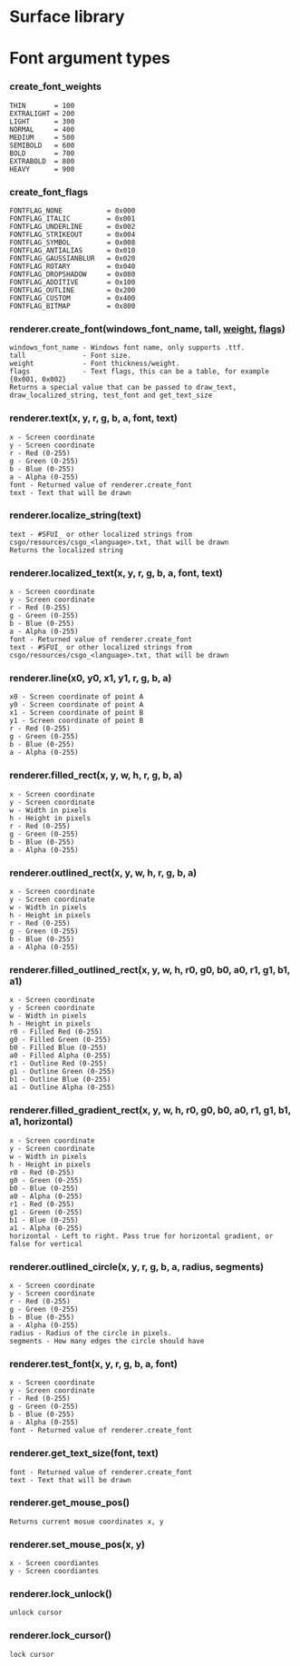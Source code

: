 # Surface library
# Font argument types
    
### create_font_weights
    THIN       = 100
    EXTRALIGHT = 200
    LIGHT      = 300
    NORMAL     = 400
    MEDIUM     = 500
    SEMIBOLD   = 600
    BOLD       = 700
    EXTRABOLD  = 800
    HEAVY      = 900
    
### create_font_flags 
    FONTFLAG_NONE           = 0x000
    FONTFLAG_ITALIC         = 0x001
    FONTFLAG_UNDERLINE      = 0x002
    FONTFLAG_STRIKEOUT      = 0x004
    FONTFLAG_SYMBOL         = 0x008
    FONTFLAG_ANTIALIAS      = 0x010
    FONTFLAG_GAUSSIANBLUR   = 0x020
    FONTFLAG_ROTARY         = 0x040
    FONTFLAG_DROPSHADOW     = 0x080
    FONTFLAG_ADDITIVE       = 0x100
    FONTFLAG_OUTLINE        = 0x200
    FONTFLAG_CUSTOM         = 0x400
    FONTFLAG_BITMAP         = 0x800

### renderer.create_font(windows_font_name, tall, [weight](https://github.com/Aviarita/surface/blob/master/README.md#create_font_weights), [flags](https://github.com/Aviarita/surface/blob/master/README.md#create_font_flags))
    windows_font_name - Windows font name, only supports .ttf.
    tall              - Font size.
    weight            - Font thickness/weight.
    flags             - Text flags, this can be a table, for example {0x001, 0x002}
    Returns a special value that can be passed to draw_text, draw_localized_string, test_font and get_text_size
    
### renderer.text(x, y, r, g, b, a, font, text)
    x - Screen coordinate
    y - Screen coordinate
    r - Red (0-255)
    g - Green (0-255)
    b - Blue (0-255)
    a - Alpha (0-255)
    font - Returned value of renderer.create_font
    text - Text that will be drawn
    
### renderer.localize_string(text)
    text - #SFUI_ or other localized strings from csgo/resources/csgo_<language>.txt, that will be drawn
    Returns the localized string
    
### renderer.localized_text(x, y, r, g, b, a, font, text)
    x - Screen coordinate
    y - Screen coordinate
    r - Red (0-255)
    g - Green (0-255)
    b - Blue (0-255)
    a - Alpha (0-255)
    font - Returned value of renderer.create_font
    text - #SFUI_ or other localized strings from csgo/resources/csgo_<language>.txt, that will be drawn
    
### renderer.line(x0, y0, x1, y1, r, g, b, a)
    x0 - Screen coordinate of point A
    y0 - Screen coordinate of point A
    x1 - Screen coordinate of point B
    y1 - Screen coordinate of point B
    r - Red (0-255)
    g - Green (0-255)
    b - Blue (0-255)
    a - Alpha (0-255)

### renderer.filled_rect(x, y, w, h, r, g, b, a)
    x - Screen coordinate
    y - Screen coordinate
    w - Width in pixels
    h - Height in pixels
    r - Red (0-255)
    g - Green (0-255)
    b - Blue (0-255)
    a - Alpha (0-255)
    

### renderer.outlined_rect(x, y, w, h, r, g, b, a)
    x - Screen coordinate
    y - Screen coordinate
    w - Width in pixels
    h - Height in pixels
    r - Red (0-255)
    g - Green (0-255)
    b - Blue (0-255)
    a - Alpha (0-255)
    
### renderer.filled_outlined_rect(x, y, w, h, r0, g0, b0, a0, r1, g1, b1, a1)
    x - Screen coordinate
    y - Screen coordinate
    w - Width in pixels
    h - Height in pixels
    r0 - Filled Red (0-255)
    g0 - Filled Green (0-255)
    b0 - Filled Blue (0-255)
    a0 - Filled Alpha (0-255)
    r1 - Outline Red (0-255)
    g1 - Outline Green (0-255)
    b1 - Outline Blue (0-255)
    a1 - Outline Alpha (0-255)
    
### renderer.filled_gradient_rect(x, y, w, h, r0, g0, b0, a0, r1, g1, b1, a1, horizontal)
    x - Screen coordinate
    y - Screen coordinate
    w - Width in pixels
    h - Height in pixels
    r0 - Red (0-255)
    g0 - Green (0-255)
    b0 - Blue (0-255)
    a0 - Alpha (0-255)
    r1 - Red (0-255)
    g1 - Green (0-255)
    b1 - Blue (0-255)
    a1 - Alpha (0-255)
    horizontal - Left to right. Pass true for horizontal gradient, or false for vertical
    
### renderer.outlined_circle(x, y, r, g, b, a, radius, segments)
    x - Screen coordinate
    y - Screen coordinate
    r - Red (0-255)
    g - Green (0-255)
    b - Blue (0-255)
    a - Alpha (0-255)
    radius - Radius of the circle in pixels.
    segments - How many edges the circle should have
    
### renderer.test_font(x, y, r, g, b, a, font)
    x - Screen coordinate
    y - Screen coordinate
    r - Red (0-255)
    g - Green (0-255)
    b - Blue (0-255)
    a - Alpha (0-255)
    font - Returned value of renderer.create_font
    
### renderer.get_text_size(font, text)
    font - Returned value of renderer.create_font
    text - Text that will be drawn

### renderer.get_mouse_pos()
    Returns current mosue coordinates x, y
    
### renderer.set_mouse_pos(x, y)
    x - Screen coordiantes
    y - Screen coordiantes

### renderer.lock_unlock()
    unlock cursor

### renderer.lock_cursor()
    lock cursor

